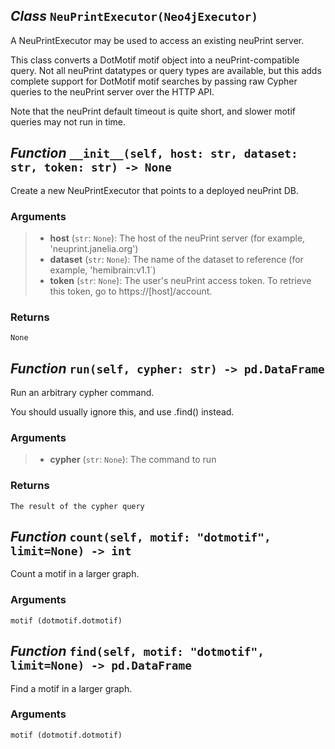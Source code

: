 ## *Class* `NeuPrintExecutor(Neo4jExecutor)`


A NeuPrintExecutor may be used to access an existing neuPrint server.

This class converts a DotMotif motif object into a neuPrint-compatible query. Not all neuPrint datatypes or query types are available, but this adds complete support for DotMotif motif searches by passing raw Cypher queries to the neuPrint server over the HTTP API.

Note that the neuPrint default timeout is quite short, and slower motif queries may not run in time.



## *Function* `__init__(self, host: str, dataset: str, token: str) -> None`


Create a new NeuPrintExecutor that points to a deployed neuPrint DB.

### Arguments
> - **host** (`str`: `None`): The host of the neuPrint server (for example,
        'neuprint.janelia.org')
> - **dataset** (`str`: `None`): The name of the dataset to reference (for example,
        'hemibrain:v1.1`)
> - **token** (`str`: `None`): The user's neuPrint access token. To retrieve this
        token, go to https://[host]/account.

### Returns
    None



## *Function* `run(self, cypher: str) -> pd.DataFrame`


Run an arbitrary cypher command.

You should usually ignore this, and use .find() instead.

### Arguments
> - **cypher** (`str`: `None`): The command to run

### Returns
    The result of the cypher query



## *Function* `count(self, motif: "dotmotif", limit=None) -> int`


Count a motif in a larger graph.

### Arguments
    motif (dotmotif.dotmotif)



## *Function* `find(self, motif: "dotmotif", limit=None) -> pd.DataFrame`


Find a motif in a larger graph.

### Arguments
    motif (dotmotif.dotmotif)

